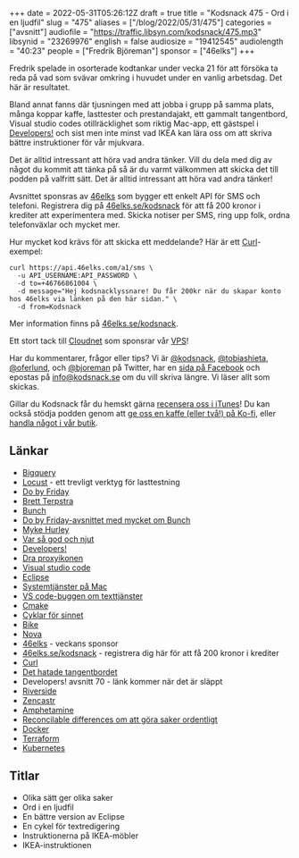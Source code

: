 +++
date = 2022-05-31T05:26:12Z
draft = true
title = "Kodsnack 475 - Ord i en ljudfil"
slug = "475"
aliases = ["/blog/2022/05/31/475"]
categories = ["avsnitt"]
audiofile = "https://traffic.libsyn.com/kodsnack/475.mp3"
libsynid = "23269976"
english = false
audiosize = "19412545"
audiolength = "40:23"
people = ["Fredrik Björeman"]
sponsor = ["46elks"]
+++

Fredrik spelade in osorterade kodtankar under vecka 21 för att försöka ta reda på vad som svävar omkring i huvudet under en vanlig arbetsdag. Det här är resultatet.

Bland annat fanns där tjusningen med att jobba i grupp på samma plats, många koppar kaffe, lasttester och prestandajakt, ett gammalt tangentbord, Visual studio codes otillräcklighet som riktig Mac-app, ett gästspel i [Developers!](https://www.developerspodcast.com/) och sist men inte minst vad IKEA kan lära oss om att skriva bättre instruktioner för vår mjukvara.

Det är alltid intressant att höra vad andra tänker. Vill du dela med dig av något du kommit att tänka på så är du varmt välkommen att skicka det till podden på valfritt sätt. Det är alltid intressant att höra vad andra tänker!

Avsnittet sponsras av [46elks](https://46elks.se/kodsnack) som bygger ett enkelt API för SMS och telefoni. Registrera dig på [46elks.se/kodsnack](https://46elks.se/kodsnack) för att få 200 kronor i krediter att experimentera med. Skicka notiser per SMS, ring upp folk, ordna telefonväxlar och mycket mer.

Hur mycket kod krävs för att skicka ett meddelande? Här är ett [Curl](https://curl.se/)-exempel:

    curl https://api.46elks.com/a1/sms \
      -u API_USERNAME:API_PASSWORD \
      -d to=+46766861004 \
      -d message="Hej kodsnacklyssnare! Du får 200kr när du skapar konto hos 46elks via länken på den här sidan." \
      -d from=Kodsnack

Mer information finns på [46elks.se/kodsnack](https://46elks.se/kodsnack).

Ett stort tack till [Cloudnet](https://www.cloudnet.se) som sponsrar vår [VPS](https://en.wikipedia.org/wiki/Virtual_private_server)!

Har du kommentarer, frågor eller tips? Vi är [@kodsnack](https://www.twitter.com/kodsnack), [@tobiashieta](https://www.twitter.com/tobiashieta), [@oferlund](https://www.twitter.com/oferlund), och [@bjoreman](https://www.twitter.com/bjoreman) på Twitter, har en [sida på Facebook](https://www.facebook.com/kodsnack) och epostas på [info@kodsnack.se](mailto:info@kodsnack.se) om du vill skriva längre. Vi läser allt som skickas.

Gillar du Kodsnack får du hemskt gärna [recensera oss i iTunes](https://itunes.apple.com/se/podcast/kodsnack/id561631498?l=en)! Du kan också stödja podden genom att <a href="https://ko-fi.com/kodsnack" rel="payment">ge oss en kaffe (eller två!) på Ko-fi</a>, eller [handla något i vår butik](https://shop.spreadshirt.se/kodsnack/).

## Länkar ##
* [Bigquery](https://cloud.google.com/bigquery)
* [Locust](https://locust.io/) - ett trevligt verktyg för lasttestning
* [Do by Friday](https://dobyfriday.com/)
* [Brett Terpstra](https://brettterpstra.com/)
* [Bunch](https://bunchapp.co/)
* [Do by Friday-avsnittet med mycket om Bunch](https://dobyfriday.com/episodes/286)
* [Myke Hurley](http://www.mykehurley.net/)
* [Var så god och njut](https://www.goodreads.com/quotes/95859-share-and-enjoy-is-the-company-motto-of-the-hugely)
* [Developers!](https://www.developerspodcast.com/)
* [Dra proxyikonen](https://daringfireball.net/2021/07/document_proxy_icons_macos_11_and_12)
* [Visual studio code](https://code.visualstudio.com/)
* [Eclipse](https://www.eclipse.org/)
* [Systemtjänster på Mac](https://support.apple.com/sv-se/guide/mac-help/mchlp1012/mac)
* [VS code-buggen om texttjänster](https://github.com/microsoft/vscode/issues/27799)
* [Cmake](https://en.wikipedia.org/wiki/CMake)
* [Cyklar för sinnet](https://www.pixelandtimber.com/bcl-journal/2019/7/11/bicycle-for-the-mind)
* [Bike](https://hogbaysoftware.netlify.app/bike/)
* [Nova](https://nova.app/)
* [46elks](https://46elks.se/kodsnack) - veckans sponsor
* [46elks.se/kodsnack](https://46elks.se/kodsnack) - registrera dig här för att få 200 kronor i krediter
* [Curl](https://curl.se/)
*  [Det hatade tangentbordet](https://www.theverge.com/2020/5/4/21246223/macbook-keyboard-butterfly-magic-pro-apple-design)
* Developers! avsnitt 70 - länk kommer när det är släppt
* [Riverside](https://riverside.fm/)
* [Zencastr](https://zencastr.com/)
* [Amphetamine](https://roaringapps.com/app/amphetamine)
* [Reconcilable differences om att göra saker ordentligt](https://www.relay.fm/rd/183)
* [Docker](https://en.wikipedia.org/wiki/Docker_%28software%29)
* [Terraform](https://en.wikipedia.org/wiki/Terraform_%28software%29)
* [Kubernetes](https://en.wikipedia.org/wiki/Kubernetes)

## Titlar ##
* Olika sätt ger olika saker
* Ord i en ljudfil
* En bättre version av Eclipse
* En cykel för textredigering
* Instruktionerna på IKEA-möbler
* IKEA-instruktionen